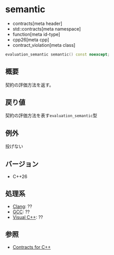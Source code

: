 # semantic
* contracts[meta header]
* std::contracts[meta namespace]
* function[meta id-type]
* cpp26[meta cpp]
* contract_violation[meta class]

```cpp
evaluation_semantic semantic() const noexcept;
```

## 概要
契約の評価方法を返す。

## 戻り値
契約の評価方法を表す`evaluation_semantic`型

## 例外
投げない

## バージョン
- C++26

## 処理系
- [Clang](/implementation.md#clang): ??
- [GCC](/implementation.md#gcc): ??
- [Visual C++](/implementation.md#visual_cpp): ??

## 参照
- [Contracts for C++](https://open-std.org/jtc1/sc22/wg21/docs/papers/2025/p2900r14.pdf)
